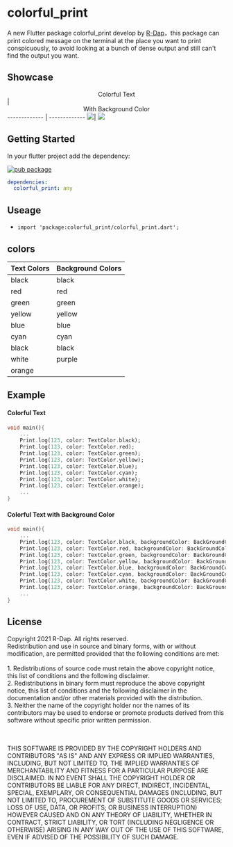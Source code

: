 # colorful_print

A new Flutter package colorful_print develop by [R-Dap](https://r-dap.com)，this package can print colored message on the terminal at the place you want to print conspicuously, to avoid looking at a bunch of dense output and still can't find the output you want.

## Showcase
<center>Colorful Text</center>  | <center>With Background Color</center>
------------- | -------------
<img src="https://i.imgur.com/qW76WaU.png"/>| <img src="https://i.imgur.com/HElTsNf.png"/> 

## Getting Started
In your flutter project add the dependency:

[![pub package](https://img.shields.io/pub/v/colorful_print.svg)](https://pub.dev/packages/colorful_print)
```yaml
dependencies:
  colorful_print: any
```
## Useage
* `import 'package:colorful_print/colorful_print.dart';`
## colors

Text Colors  | Background Colors
------------- | -------------
black  | black
red  | red
green  | green
yellow  | yellow 
blue  | blue
cyan | cyan
black  | black
white | purple
orange  | 

## Example
#### Colorful Text
```dart
void main(){
	...
	Print.log(123, color: TextColor.black);
    Print.log(123, color: TextColor.red);
    Print.log(123, color: TextColor.green);
    Print.log(123, color: TextColor.yellow);
    Print.log(123, color: TextColor.blue);
    Print.log(123, color: TextColor.cyan);
    Print.log(123, color: TextColor.white);
    Print.log(123, color: TextColor.orange);
    ...
}
```
#### Colorful Text with Background Color
```dart
void main(){
    ...
	Print.log(123, color: TextColor.black, backgroundColor: BackGroundColor.purple);
    Print.log(123, color: TextColor.red, backgroundColor: BackGroundColor.white);
    Print.log(123, color: TextColor.green, backgroundColor: BackGroundColor.cyan);
    Print.log(123, color: TextColor.yellow, backgroundColor: BackGroundColor.blue);
    Print.log(123, color: TextColor.blue, backgroundColor: BackGroundColor.yellow);
    Print.log(123, color: TextColor.cyan, backgroundColor: BackGroundColor.green);
    Print.log(123, color: TextColor.white, backgroundColor: BackGroundColor.red);
    Print.log(123, color: TextColor.orange, backgroundColor: BackGroundColor.black);
    ...
}
```
## License

Copyright 2021  R-Dap. All rights reserved.<br>
Redistribution and use in source and binary forms, with or without modification, are permitted provided that the following conditions are met:<br>
<br>1. Redistributions of source code must retain the above copyright notice, this list of conditions and the following disclaimer.
<br>2. Redistributions in binary form must reproduce the above copyright notice, this list of conditions and the following disclaimer in the documentation and/or other materials provided with the distribution.
<br>3. Neither the name of the copyright holder nor the names of its contributors may be used to endorse or promote products derived from this software without specific prior written permission.

<br><br>THIS SOFTWARE IS PROVIDED BY THE COPYRIGHT HOLDERS AND CONTRIBUTORS "AS IS" AND ANY EXPRESS OR IMPLIED WARRANTIES, INCLUDING, BUT NOT LIMITED TO, THE IMPLIED WARRANTIES OF MERCHANTABILITY AND FITNESS FOR A PARTICULAR PURPOSE ARE DISCLAIMED. IN NO EVENT SHALL THE COPYRIGHT HOLDER OR CONTRIBUTORS BE LIABLE FOR ANY DIRECT, INDIRECT, INCIDENTAL, SPECIAL, EXEMPLARY, OR CONSEQUENTIAL DAMAGES (INCLUDING, BUT NOT LIMITED TO, PROCUREMENT OF SUBSTITUTE GOODS OR SERVICES; LOSS OF USE, DATA, OR PROFITS; OR BUSINESS INTERRUPTION) HOWEVER CAUSED AND ON ANY THEORY OF LIABILITY, WHETHER IN CONTRACT, STRICT LIABILITY, OR TORT (INCLUDING NEGLIGENCE OR OTHERWISE) ARISING IN ANY WAY OUT OF THE USE OF THIS SOFTWARE, EVEN IF ADVISED OF THE POSSIBILITY OF SUCH DAMAGE.


